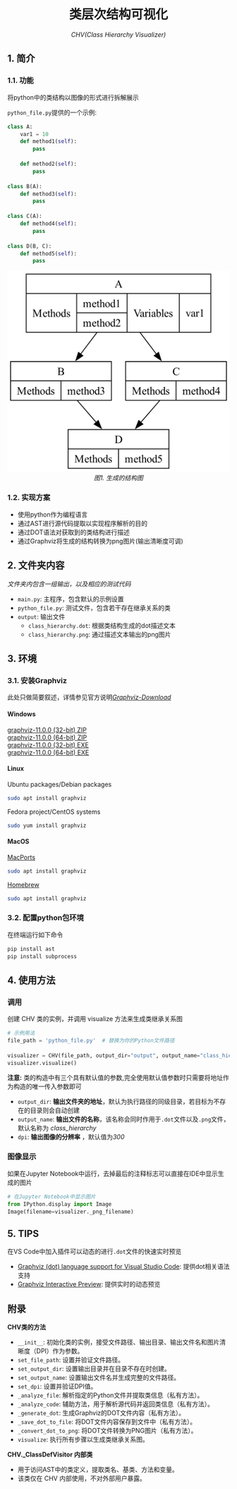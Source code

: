 <div align="center">

# 类层次结构可视化
*CHV(Class Hierarchy Visualizer)*
</div>

## 1. 简介
### 1.1. 功能
将python中的类结构以图像的形式进行拆解展示<br>

`python_file.py`提供的一个示例:<br>
```python
class A:
    var1 = 10
    def method1(self):
        pass

    def method2(self):
        pass

class B(A):
    def method3(self):
        pass

class C(A):
    def method4(self):
        pass

class D(B, C):
    def method5(self):
        pass
```
<div align="center">

![结构图](output/class_hierarchy.png)
*图1. 生成的结构图*<br>
</div>

### 1.2. 实现方案
* 使用python作为编程语言
* 通过AST进行源代码提取以实现程序解析的目的
* 通过DOT语法对获取到的类结构进行描述
* 通过Graphviz将生成的结构转换为png图片(输出清晰度可调)

## 2. 文件夹内容
*文件夹内包含一组输出，以及相应的测试代码*<br>
* `main.py`: 主程序，包含默认的示例设置
* `python_file.py`: 测试文件，包含若干存在继承关系的类
* `output`: 输出文件
    * `class_hierarchy.dot`: 根据类结构生成的dot描述文本
    * `class_hierarchy.png`: 通过描述文本输出的png图片

## 3. 环境
### 3.1. 安装Graphviz
此处只做简要叙述，详情参见官方说明<i>[Graphviz-Download](https://www.graphviz.org/download/)</i><br>

#### Windows
[graphviz-11.0.0 (32-bit) ZIP](https://gitlab.com/api/v4/projects/4207231/packages/generic/graphviz-releases/11.0.0/windows_10_msbuild_Release_graphviz-11.0.0-win32.zip)<br>
[graphviz-11.0.0 (64-bit) ZIP](https://gitlab.com/api/v4/projects/4207231/packages/generic/graphviz-releases/11.0.0/windows_10_cmake_Release_Graphviz-11.0.0-win64.zip)<br>
[graphviz-11.0.0 (32-bit) EXE](https://gitlab.com/api/v4/projects/4207231/packages/generic/graphviz-releases/11.0.0/windows_10_cmake_Release_graphviz-install-11.0.0-win32.exe)<br>
[graphviz-11.0.0 (64-bit) EXE](https://gitlab.com/api/v4/projects/4207231/packages/generic/graphviz-releases/11.0.0/windows_10_cmake_Release_graphviz-install-11.0.0-win64.exe)<br>

#### Linux
Ubuntu packages/Debian packages<br>
```bash
sudo apt install graphviz
```
Fedora project/CentOS systems<br>
```bash
sudo yum install graphviz
```
#### MacOS
[MacPorts](https://www.macports.org/)<br>
```bash
sudo apt install graphviz
```
[Homebrew](https://brew.sh/)<br>
```bash
sudo apt install graphviz
```

### 3.2. 配置python包环境
在终端运行如下命令<br>
```bash
pip install ast
pip install subprocess
```
## 4. 使用方法
### 调用

创建 CHV 类的实例，并调用 visualize 方法来生成类继承关系图<br>
```python
# 示例用法
file_path = 'python_file.py'  # 替换为你的Python文件路径

visualizer = CHV(file_path, output_dir="output", output_name="class_hierarchy", dpi=300)
visualizer.visualize()
```
**注意:** 类的构造中有三个具有默认值的参数,完全使用默认值参数时只需要将地址作为构造的唯一传入参数即可
* `output_dir`: **输出文件夹的地址**，默认为执行路径的同级目录，若目标为不存在的目录则会自动创建
* `output_name`: **输出文件的名称**，该名称会同时作用于`.dot`文件以及`.png`文件，默认名称为 *class_hierarchy*
* `dpi`: **输出图像的分辨率** ，默认值为*300*

### 图像显示

如果在Jupyter Notebook中运行，去掉最后的注释标志可以直接在IDE中显示生成的图片
```python
# 在Jupyter Notebook中显示图片
from IPython.display import Image
Image(filename=visualizer._png_filename)
```

## 5. TIPS
在VS Code中加入插件可以动态的进行`.dot`文件的快速实时预览
* [Graphviz (dot) language support for Visual Studio Code](https://marketplace.visualstudio.com/items?itemName=Stephanvs.dot): 提供dot相关语法支持
* [Graphviz Interactive Preview](https://marketplace.visualstudio.com/items?itemName=tintinweb.graphviz-interactive-preview): 提供实时的动态预览

## 附录

**CHV类的方法**<br>

* `__init__`: 初始化类的实例，接受文件路径、输出目录、输出文件名和图片清晰度（DPI）作为参数。
* `set_file_path`: 设置并验证文件路径。
* `set_output_dir`: 设置输出目录并在目录不存在时创建。
* `set_output_name`: 设置输出文件名并生成完整的文件路径。
* `set_dpi`: 设置并验证DPI值。
* `_analyze_file`: 解析指定的Python文件并提取类信息（私有方法）。
* `_analyze_code`: 辅助方法，用于解析源代码并返回类信息（私有方法）。
* `_generate_dot`: 生成Graphviz的DOT文件内容（私有方法）。
* `_save_dot_to_file`: 将DOT文件内容保存到文件中（私有方法）。
* `_convert_dot_to_png`: 将DOT文件转换为PNG图片（私有方法）。
* `visualize`: 执行所有步骤以生成类继承关系图。

**CHV._ClassDefVisitor 内部类**<br>

* 用于访问AST中的类定义，提取类名、基类、方法和变量。
* 该类仅在 CHV 内部使用，不对外部用户暴露。
